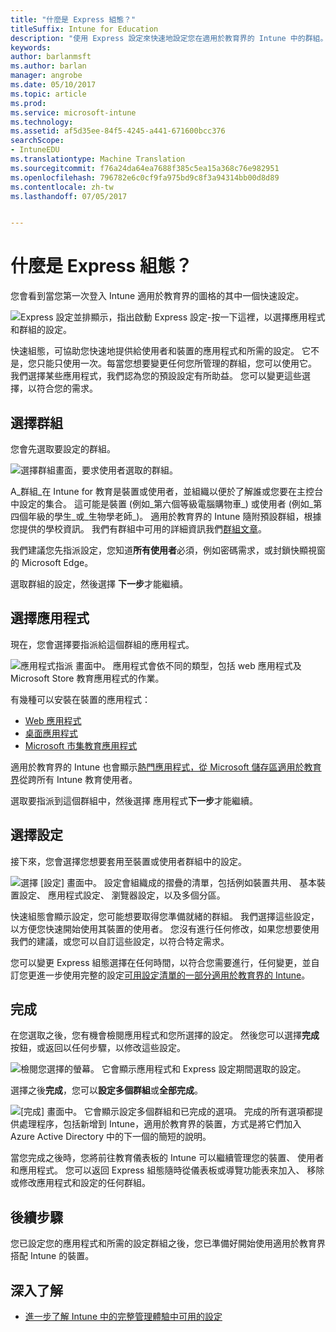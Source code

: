 ```yaml
---
title: "什麼是 Express 組態？"
titleSuffix: Intune for Education
description: "使用 Express 設定來快速地設定您在適用於教育界的 Intune 中的群組。"
keywords: 
author: barlanmsft
ms.author: barlan
manager: angrobe
ms.date: 05/10/2017
ms.topic: article
ms.prod: 
ms.service: microsoft-intune
ms.technology: 
ms.assetid: af5d35ee-84f5-4245-a441-671600bcc376
searchScope:
- IntuneEDU
ms.translationtype: Machine Translation
ms.sourcegitcommit: f76a24da64ea7688f385c5ea15a368c76e982951
ms.openlocfilehash: 796782e6c0cf9fa975bd9c8f3a94314bb00d8d89
ms.contentlocale: zh-tw
ms.lasthandoff: 07/05/2017


---
```


# <a name="what-is-express-configuration"></a>什麼是 Express 組態？

您會看到當您第一次登入 Intune 適用於教育界的圖格的其中一個快速設定。

  ![Express 設定並排顯示，指出啟動 Express 設定-按一下這裡，以選擇應用程式和群組的設定。](./media/express-config-001-launch-tile.png)

快速組態，可協助您快速地提供給使用者和裝置的應用程式和所需的設定。 它不是，您只能只使用一次。每當您想要變更任何您所管理的群組，您可以使用它。 我們選擇某些應用程式，我們認為您的預設設定有所助益。 您可以變更這些選擇，以符合您的需求。

## <a name="choose-a-group"></a>選擇群組

您會先選取要設定的群組。

  ![選擇群組畫面，要求使用者選取的群組。](./media/express-config-004-choose-group.png)

A_群組_在 Intune for 教育是裝置或使用者，並組織以便於了解誰或您要在主控台中設定的集合。 這可能是裝置 (例如_第六個等級電腦購物車_) 或使用者 (例如_第四個年級的學生_或_生物學老師_)。 適用於教育界的 Intune 隨附預設群組，根據您提供的學校資訊。 我們有群組中可用的詳細資訊我們[群組文章](what-are-groups.md)。

我們建議您先指派設定，您知道**所有使用者**必須，例如密碼需求，或封鎖快顯視窗的 Microsoft Edge。

選取群組的設定，然後選擇 **下一步**才能繼續。

## <a name="choose-apps"></a>選擇應用程式

現在，您會選擇要指派給這個群組的應用程式。

  ![應用程式指派 畫面中。 應用程式會依不同的類型，包括 web 應用程式及 Microsoft Store 教育應用程式的作業。](./media/express-config-005-choose-apps.png)

有幾種可以安裝在裝置的應用程式：

* [Web 應用程式](how-to-add-apps.md#add-web-apps)
* [桌面應用程式](how-to-add-apps.md#add-desktop-apps)
* [Microsoft 市集教育應用程式](acquire-store-apps.md)

適用於教育界的 Intune 也會顯示[熱門應用程式，從 Microsoft 儲存區適用於教育界](how-to-add-apps.md#add-popular-apps)從跨所有 Intune 教育使用者。

選取要指派到這個群組中，然後選擇 應用程式**下一步**才能繼續。

## <a name="choose-settings"></a>選擇設定

接下來，您會選擇您想要套用至裝置或使用者群組中的設定。

  ![選擇 [設定] 畫面中。 設定會組織成的摺疊的清單，包括例如裝置共用、 基本裝置設定、 應用程式設定、 瀏覽器設定，以及多個分區。](./media/express-config-006-choose-settings.png)

快速組態會顯示設定，您可能想要取得您準備就緒的群組。 我們選擇這些設定，以方便您快速開始使用其裝置的使用者。 您沒有進行任何修改，如果您想要使用我們的建議，或您可以自訂這些設定，以符合特定需求。

您可以變更 Express 組態選擇在任何時間，以符合您需要進行，任何變更，並自訂您更進一步使用完整的設定[可用設定清單的一部分適用於教育界的 Intune](available-settings.md)。

## <a name="finish-up"></a>完成

在您選取之後，您有機會檢閱應用程式和您所選擇的設定。 然後您可以選擇**完成**按鈕，或返回以任何步驟，以修改這些設定。

  ![檢閱您選擇的螢幕。 它會顯示應用程式和 Express 設定期間選取的設定。](./media/express-config-007-save-changes.png)

選擇之後**完成**，您可以**設定多個群組**或**全部完成**。

  ![[完成] 畫面中。 它會顯示設定多個群組和已完成的選項。 完成的所有選項都提供處理程序，包括新增到 Intune，適用於教育界的裝置，方式是將它們加入 Azure Active Directory 中的下一個的簡短的說明。](./media/express-config-008-all-done.png)

當您完成之後時，您將前往教育儀表板的 Intune 可以繼續管理您的裝置、 使用者和應用程式。 您可以返回 Express 組態隨時從儀表板或導覽功能表來加入、 移除或修改應用程式和設定的任何群組。

## <a name="next-steps"></a>後續步驟

您已設定您的應用程式和所需的設定群組之後，您已準備好開始使用適用於教育界搭配 Intune 的裝置。

## <a name="find-out-more"></a>深入了解
- [進一步了解 Intune 中的完整管理體驗中可用的設定](https://docs.microsoft.com/intune/deploy-use/manage-settings-and-features-on-your-devices-with-microsoft-intune-policies)

